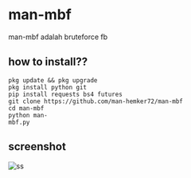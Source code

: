 # man-mbf
man-mbf adalah bruteforce fb
## how to install??
```
pkg update && pkg upgrade
pkg install python git
pip install requests bs4 futures
git clone https://github.com/man-hemker72/man-mbf
cd man-mbf
python man-
mbf.py
```

## screenshot
![ss](https://github.com/dz-id/smbf/blob/master/ss.jpg)
